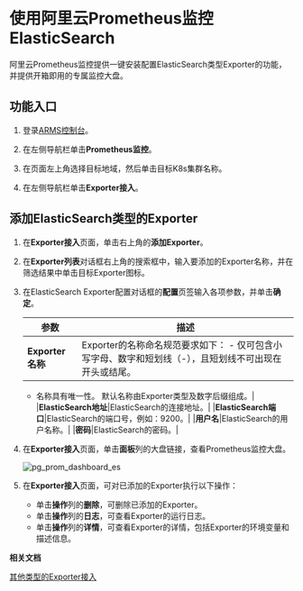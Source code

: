 # 使用阿里云Prometheus监控ElasticSearch

阿里云Prometheus监控提供一键安装配置ElasticSearch类型Exporter的功能，并提供开箱即用的专属监控大盘。

## 功能入口

1.  登录[ARMS控制台](https://arms-ap-southeast-1.console.aliyun.com/#/home)。

2.  在左侧导航栏单击**Prometheus监控**。

3.  在页面左上角选择目标地域，然后单击目标K8s集群名称。

4.  在左侧导航栏单击**Exporter接入**。


## 添加ElasticSearch类型的Exporter

1.  在**Exporter接入**页面，单击右上角的**添加Exporter**。

2.  在**Exporter列表**对话框右上角的搜索框中，输入要添加的Exporter名称，并在筛选结果中单击目标Exporter图标。

3.  在ElasticSearch Exporter配置对话框的**配置**页签输入各项参数，并单击**确定**。

    |参数|描述|
    |--|--|
    |**Exporter名称**|Exporter的名称命名规范要求如下：    -   仅可包含小写字母、数字和短划线（-），且短划线不可出现在开头或结尾。
    -   名称具有唯一性。
默认名称由Exporter类型及数字后缀组成。|
    |**ElasticSearch地址**|ElasticSearch的连接地址。|
    |**ElasticSearch端口**|ElasticSearch的端口号，例如：9200。|
    |**用户名**|ElasticSearch的用户名称。|
    |**密码**|ElasticSearch的密码。|

4.  在**Exporter接入**页面，单击**面板**列的大盘链接，查看Prometheus监控大盘。

    ![pg_prom_dashboard_es](https://static-aliyun-doc.oss-accelerate.aliyuncs.com/assets/img/zh-CN/7184298951/p97621.png)

5.  在**Exporter接入**页面，可对已添加的Exporter执行以下操作：

    -   单击**操作**列的**删除**，可删除已添加的Exporter。
    -   单击**操作**列的**日志**，可查看Exporter的运行日志。
    -   单击**操作**列的**详情**，可查看Exporter的详情，包括Exporter的环境变量和描述信息。

**相关文档**  


[其他类型的Exporter接入]()

